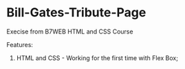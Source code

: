 # Bill-Gates-Tribute-Page
Execise from B7WEB HTML and CSS Course



Features: 
1. HTML and CSS - Working for the first time with Flex Box;

